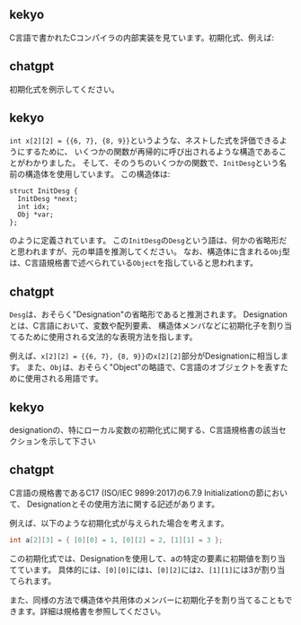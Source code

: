 ## kekyo

C言語で書かれたCコンパイラの内部実装を見ています。初期化式、例えば:

## chatgpt

初期化式を例示してください。

## kekyo

`int x[2][2] = {{6, 7}, {8, 9}}`というような、ネストした式を評価できるようにするために、
いくつかの関数が再帰的に呼び出されるような構造であることがわかりました。
そして、そのうちのいくつかの関数で、`InitDesg`という名前の構造体を使用しています。
この構造体は:

```
struct InitDesg {
  InitDesg *next;
  int idx;
  Obj *var;
};
```

のように定義されています。
この`InitDesg`の`Desg`という語は、何かの省略形だと思われますが、元の単語を推測してください。
なお、構造体に含まれる`Obj`型は、C言語規格書で述べられている`Object`を指していると思われます。

## chatgpt

`Desg`は、おそらく"Designation"の省略形であると推測されます。
Designationとは、C言語において、変数や配列要素、
構造体メンバなどに初期化子を割り当てるために使用される文法的な表現方法を指します。

例えば、`x[2][2] = {{6, 7}, {8, 9}}`の`x[2][2]`部分がDesignationに相当します。
また、`Obj`は、おそらく"Object"の略語で、C言語のオブジェクトを表すために使用される用語です。

## kekyo

designationの、特にローカル変数の初期化式に関する、C言語規格書の該当セクションを示して下さい

## chatgpt

C言語の規格書であるC17 (ISO/IEC 9899:2017)の6.7.9 Initializationの節において、
Designationとその使用方法に関する記述があります。

例えば、以下のような初期化式が与えられた場合を考えます。

```c
int a[2][3] = { [0][0] = 1, [0][2] = 2, [1][1] = 3 };
```

この初期化式では、Designationを使用して、aの特定の要素に初期値を割り当てています。
具体的には、`[0][0]`には`1`、`[0][2]`には`2`、`[1][1]`には3が割り当てられます。

また、同様の方法で構造体や共用体のメンバーに初期化子を割り当てることもできます。詳細は規格書を参照してください。
